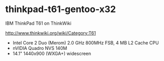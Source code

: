thinkpad-t61-gentoo-x32
=======================

IBM ThinkPad T61 on ThinkWiki

http://www.thinkwiki.org/wiki/Category:T61
- Intel Core 2 Duo (Merom) 2.0 GHz 800MHz FSB, 4 MB L2 Cache CPU
- nVIDIA Quadro NVS 140M
- 14.1" 1440x900 (WXGA+) widescreen
